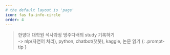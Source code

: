 ```yaml
---
# the default layout is 'page'
icon: fas fa-info-circle
order: 4
---
```


> 한양대 대학원 석사과정 멍주다배의 study 기록하기\
-> nlp(자연어 처리), python, chatbot(챗봇), kaggle, 논문 읽기
{: .prompt-tip }

